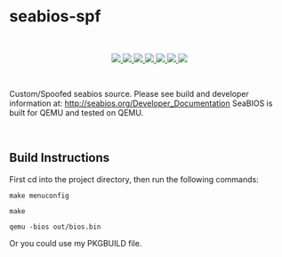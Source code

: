 # seabios-spf


<br>

<p align="center"> 
    <a href="#" target="_blank"> <img src="https://img.shields.io/tokei/lines/github/nexusflipp/seabios-sp"/> </a>
    <a href="#" target="_blank"> <img src="https://img.shields.io/github/issues/nexusflipp/seabios-sp"/> </a>
    <a href="#" target="_blank"> <img src="https://img.shields.io/github/languages/top/nexusflipp/seabios-sp"/> </a> 
    <a href="#" target="_blank"> <img src="https://img.shields.io/github/languages/count/nexusflipp/seabios-sp"/> </a> 
    <a href="#" target="_blank"> <img src="https://img.shields.io/github/last-commit/nexusflipp/seabios-sp"/> </a> 
    <a href="#" target="_blank"> <img src="https://img.shields.io/github/repo-size/nexusflipp/seabios-sp"/> </a> 
    <a href="#" target="_blank"> <img src="https://img.shields.io/github/languages/code-size/nexusflipp/seabios-sp"/> </a> 
</p>

<br>

Custom/Spoofed seabios source.
Please see build and developer information at: http://seabios.org/Developer_Documentation
SeaBIOS is built for QEMU and tested on QEMU.

<br>

## Build Instructions

First cd into the project directory, then run the following commands:

```shell
make menuconfig 
```

```shell
make
```

```shell
qemu -bios out/bios.bin
```

Or you could use my PKGBUILD file.
